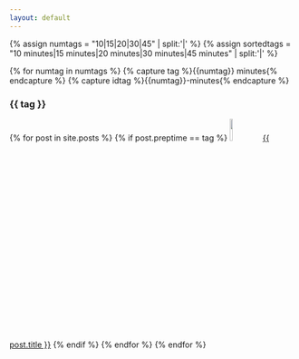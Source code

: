 ```yaml
---
layout: default
---
```


{% assign numtags = "10|15|20|30|45" | split:'|' %}
{% assign sortedtags = "10 minutes|15 minutes|20 minutes|30 minutes|45 minutes" | split:'|' %}

{% for numtag in numtags %}
{% capture tag %}{{numtag}} minutes{% endcapture %}
{% capture idtag %}{{numtag}}-minutes{% endcapture %}
<h3 id="{{ idtag }}">{{ tag }}</h3>
{% for post in site.posts %}
{% if post.preptime == tag %}
<a href="{{ site.url }}/{{ post.url }}"><img src="{{ site.url }}/images/{{ post.image.thumb }}" width="10%"></a>&nbsp;&nbsp;<a href="{{ site.url }}/{{ post.url }}">{{ post.title }}</a>
{% endif %}
{% endfor %}
{% endfor %}
